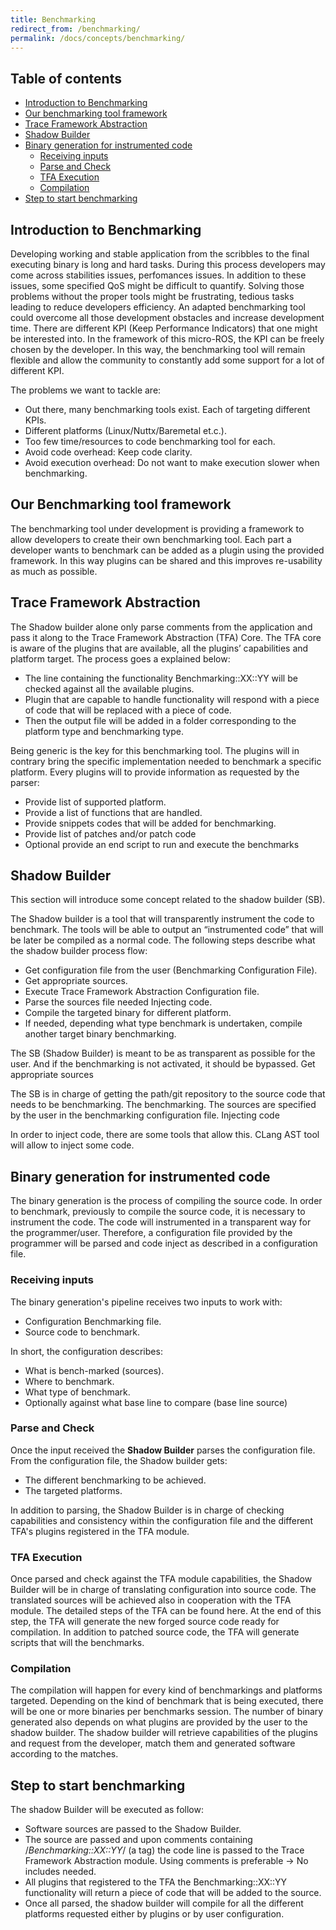 ```yaml
---
title: Benchmarking
redirect_from: /benchmarking/
permalink: /docs/concepts/benchmarking/
---
```


## Table of contents

* [Introduction to Benchmarking](#introduction-to-benchmarking)
* [Our benchmarking tool framework](#our-benchmarking-tool-framework)
* [Trace Framework Abstraction](#trace-framework-abstraction)
* [Shadow Builder](#shadow-builder)
* [Binary generation for instrumented code](#binary-generation-for-instrumented-code)
  * [Receiving inputs](#receiving-inputs)
  * [Parse and Check](#parse-and-check)
  * [TFA Execution](#tfa-execution)
  * [Compilation](#compilation)
* [Step to start benchmarking](#step-to-start-benchmarking)



## Introduction to Benchmarking

Developing working and stable application from the scribbles to the final
executing binary is long and hard tasks. During this process developers may come
across stabilities issues, perfomances issues. In addition to these issues, some
specified QoS might be difficult to quantify.  Solving those problems without the
proper tools might be frustrating, tedious tasks leading to reduce developers
efficiency. An adapted benchmarking tool could overcome all those development
obstacles and increase development time.  There are different KPI (Keep
Performance Indicators) that one might be interested into. In the framework of
this micro-ROS, the KPI can be freely chosen by the developer. In this way, the
benchmarking tool will remain flexible and allow the community to constantly add
some support for a lot of different KPI.

The problems we want to tackle are: 

 * Out there, many benchmarking tools exist. Each of targeting different KPIs. 
 * Different platforms (Linux/Nuttx/Baremetal et.c.).
 * Too few time/resources to code benchmarking tool for each.
 * Avoid code overhead: Keep code clarity.
 * Avoid execution overhead: Do not want to make execution slower when benchmarking.

## Our Benchmarking tool framework

The benchmarking tool under development is providing a framework to allow
developers to create their own benchmarking tool. Each part a developer wants to
benchmark can be added as a plugin using the provided framework. In this way
plugins can be shared and this improves re-usability as much as possible.


## Trace Framework Abstraction

The Shadow builder alone only parse comments from the application and pass it
along to the Trace Framework Abstraction (TFA) Core. The TFA core is aware of
the plugins that are available, all the plugins’ capabilities and platform
target. The process goes a explained below: 

 * The line containing the functionality Benchmarking::XX::YY will be checked
   against all the available plugins.
 * Plugin that are capable to handle functionality will respond with a piece of
   code that will be replaced with a piece of code.
 * Then the output file will be added in a folder corresponding to the platform
   type and benchmarking type.

Being generic is the key for this benchmarking tool. The plugins will in
contrary bring the specific implementation needed to benchmark  a specific
platform. Every plugins will to provide information as  requested by the parser:

 * Provide list of supported platform. 
 * Provide a list of functions that are handled.
 * Provide snippets codes that will be added for benchmarking.
 * Provide list of patches and/or patch code
 * Optional provide an end script to run and execute the benchmarks


## Shadow Builder

This section will introduce some concept related to the shadow builder (SB).

The Shadow builder is a tool that will transparently instrument the code to
benchmark. The tools will be able to output an “instrumented code” that will be
later be compiled as a normal code. The following steps describe what the shadow
builder process flow:

 * Get configuration file from the user (Benchmarking Configuration File).
 * Get appropriate sources.
 * Execute Trace Framework Abstraction Configuration file.
 * Parse the sources file needed Injecting code.
 * Compile the targeted binary for different platform.
 * If needed, depending what type benchmark is undertaken, compile another
   target binary benchmarking.

The SB (Shadow Builder) is meant to be as transparent as possible for the user.
And if the benchmarking is not activated, it should be bypassed.  Get
appropriate sources

The SB is in charge of getting the path/git repository to the source code that
needs to be benchmarking. The benchmarking. The sources are specified by the
user in the benchmarking configuration file.  Injecting code

In order to inject code, there are some tools that allow this. CLang AST tool
will allow to inject some code. 


## Binary generation for instrumented code 

The binary generation is the process of compiling the source code. In order to
benchmark, previously to compile the source code, it is necessary to instrument
the code. The code will instrumented in a transparent way for the
programmer/user. Therefore, a configuration file provided by the programmer will
be parsed and code inject as described in a configuration file. 

### Receiving inputs

The binary generation's pipeline receives two inputs to work with:
 * Configuration Benchmarking file.
 * Source code to benchmark.

In short, the configuration describes:

 * What is bench-marked (sources).
 * Where to benchmark.
 * What type of benchmark.
 * Optionally against what base line to compare (base line source)

### Parse and Check

Once the input received the **Shadow Builder** parses the configuration
file. From the configuration file, the Shadow builder gets:

 * The different benchmarking to be achieved.
 * The targeted platforms.

In addition to parsing, the Shadow Builder is in charge of checking
capabilities and consistency within the configuration file and the different
TFA's plugins registered in the TFA module.

### TFA Execution

Once parsed and check against the TFA module capabilities, the Shadow
Builder will be in charge of translating configuration into source code. The
translated sources will be achieved also in cooperation with the TFA module. The
detailed steps of the TFA can be found here. At the end of this step, the TFA
will generate the new forged source code ready for compilation. In addition to
patched source code, the TFA will generate scripts that will the benchmarks.

### Compilation

The compilation will happen for every kind of benchmarkings and
platforms targeted. Depending on the kind of benchmark that is being executed,
there will be one or more binaries per benchmarks session. The number of binary
generated also depends on what plugins are provided by the user to the shadow
builder. The shadow builder will retrieve capabilities of the plugins and
request from the developer, match them and generated software according to the
matches.


## Step to start benchmarking

The shadow Builder will be executed as follow:

 * Software sources are passed to the Shadow Builder.
 * The source are passed and upon comments containing /*Benchmarking::XX::YY*/
   (a tag)  the code line is passed to the Trace Framework Abstraction module.
   Using comments is preferable → No includes needed.
 * All plugins that registered to the TFA the Benchmarking::XX::YY functionality
   will return a piece of code that will be added to the source.
 * Once all parsed, the shadow builder will compile for all the different
   platforms requested either by plugins or by user configuration.

